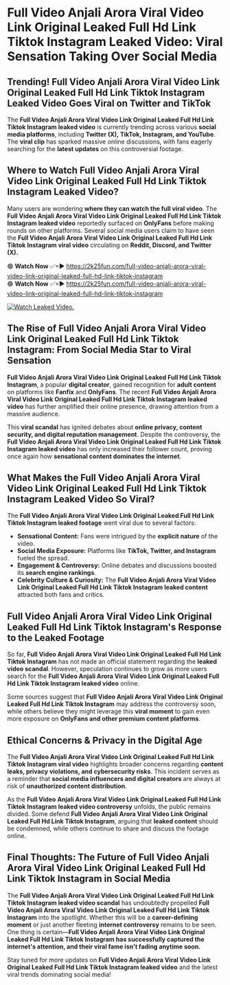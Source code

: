 # Full Video Anjali Arora Viral Video Link Original Leaked Full Hd Link Tiktok Instagram Leaked Video: Viral Sensation Taking Over Social Media

## **Trending! Full Video Anjali Arora Viral Video Link Original Leaked Full Hd Link Tiktok Instagram Leaked Video Goes Viral on Twitter and TikTok**
The **Full Video Anjali Arora Viral Video Link Original Leaked Full Hd Link Tiktok Instagram leaked video** is currently trending across various **social media platforms**, including **Twitter (X), TikTok, Instagram, and YouTube**. The **viral clip** has sparked massive online discussions, with fans eagerly searching for the **latest updates** on this controversial footage.

## **Where to Watch Full Video Anjali Arora Viral Video Link Original Leaked Full Hd Link Tiktok Instagram Leaked Video?**
Many users are wondering **where they can watch the full viral video**. The **Full Video Anjali Arora Viral Video Link Original Leaked Full Hd Link Tiktok Instagram leaked video** reportedly surfaced on **OnlyFans** before making rounds on other platforms. Several social media users claim to have seen the **Full Video Anjali Arora Viral Video Link Original Leaked Full Hd Link Tiktok Instagram viral video** circulating on **Reddit, Discord, and Twitter (X).**

🟢 **Watch Now** ✅=► https://2k25fun.com/full-video-anjali-arora-viral-video-link-original-leaked-full-hd-link-tiktok-instagram  
🟢 **Watch Now** ✅=► https://2k25fun.com/full-video-anjali-arora-viral-video-link-original-leaked-full-hd-link-tiktok-instagram  

[![Watch Leaked Video.](https://miro.medium.com/v2/resize:fit:828/format:webp/1*cilzJN44JGOrTw9NJCrNHA.gif "Watch Leaked Video")](https://2k25fun.com/full-video-anjali-arora-viral-video-link-original-leaked-full-hd-link-tiktok-instagram)

## **The Rise of Full Video Anjali Arora Viral Video Link Original Leaked Full Hd Link Tiktok Instagram: From Social Media Star to Viral Sensation**
**Full Video Anjali Arora Viral Video Link Original Leaked Full Hd Link Tiktok Instagram**, a popular **digital creator**, gained recognition for **adult content** on platforms like **Fanfix** and **OnlyFans**. The recent **Full Video Anjali Arora Viral Video Link Original Leaked Full Hd Link Tiktok Instagram leaked video** has further amplified their online presence, drawing attention from a massive audience.

This **viral scandal** has ignited debates about **online privacy, content security, and digital reputation management**. Despite the controversy, the **Full Video Anjali Arora Viral Video Link Original Leaked Full Hd Link Tiktok Instagram leaked video** has only increased their follower count, proving once again how **sensational content dominates the internet**.

## **What Makes the Full Video Anjali Arora Viral Video Link Original Leaked Full Hd Link Tiktok Instagram Leaked Video So Viral?**
The **Full Video Anjali Arora Viral Video Link Original Leaked Full Hd Link Tiktok Instagram leaked footage** went viral due to several factors:
- **Sensational Content:** Fans were intrigued by the **explicit nature** of the video.
- **Social Media Exposure:** Platforms like **TikTok, Twitter, and Instagram** fueled the spread.
- **Engagement & Controversy:** Online debates and discussions boosted its **search engine rankings**.
- **Celebrity Culture & Curiosity:** The **Full Video Anjali Arora Viral Video Link Original Leaked Full Hd Link Tiktok Instagram leaked content** attracted both fans and critics.

## **Full Video Anjali Arora Viral Video Link Original Leaked Full Hd Link Tiktok Instagram's Response to the Leaked Footage**
So far, **Full Video Anjali Arora Viral Video Link Original Leaked Full Hd Link Tiktok Instagram** has not made an official statement regarding the **leaked video scandal**. However, speculation continues to grow as more users search for the **Full Video Anjali Arora Viral Video Link Original Leaked Full Hd Link Tiktok Instagram leaked video** online.

Some sources suggest that **Full Video Anjali Arora Viral Video Link Original Leaked Full Hd Link Tiktok Instagram** may address the controversy soon, while others believe they might leverage this **viral moment** to gain even more exposure on **OnlyFans and other premium content platforms**.

## **Ethical Concerns & Privacy in the Digital Age**
The **Full Video Anjali Arora Viral Video Link Original Leaked Full Hd Link Tiktok Instagram viral video** highlights broader concerns regarding **content leaks, privacy violations, and cybersecurity risks**. This incident serves as a reminder that **social media influencers and digital creators** are always at risk of **unauthorized content distribution**.

As the **Full Video Anjali Arora Viral Video Link Original Leaked Full Hd Link Tiktok Instagram leaked video controversy** unfolds, the public remains divided. Some defend **Full Video Anjali Arora Viral Video Link Original Leaked Full Hd Link Tiktok Instagram**, arguing that **leaked content** should be condemned, while others continue to share and discuss the footage online.

## **Final Thoughts: The Future of Full Video Anjali Arora Viral Video Link Original Leaked Full Hd Link Tiktok Instagram in Social Media**
The **Full Video Anjali Arora Viral Video Link Original Leaked Full Hd Link Tiktok Instagram leaked video scandal** has undoubtedly propelled **Full Video Anjali Arora Viral Video Link Original Leaked Full Hd Link Tiktok Instagram** into the spotlight. Whether this will be a **career-defining moment** or just another fleeting **internet controversy** remains to be seen. One thing is certain—**Full Video Anjali Arora Viral Video Link Original Leaked Full Hd Link Tiktok Instagram has successfully captured the internet's attention, and their viral fame isn't fading anytime soon.**

Stay tuned for more updates on **Full Video Anjali Arora Viral Video Link Original Leaked Full Hd Link Tiktok Instagram leaked video** and the latest viral trends dominating social media!